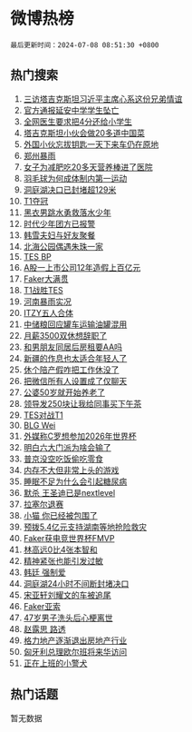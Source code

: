 # 微博热榜

`最后更新时间：2024-07-08 08:51:30 +0800`

## 热门搜索

1. [三访塔吉克斯坦习近平主席心系这份兄弟情谊](https://m.weibo.cn/search?containerid=100103type%3D1%26t%3D10%26q%3D%23%E4%B8%89%E8%AE%BF%E5%A1%94%E5%90%89%E5%85%8B%E6%96%AF%E5%9D%A6%E4%B9%A0%E8%BF%91%E5%B9%B3%E4%B8%BB%E5%B8%AD%E5%BF%83%E7%B3%BB%E8%BF%99%E4%BB%BD%E5%85%84%E5%BC%9F%E6%83%85%E8%B0%8A%23&stream_entry_id=51&isnewpage=1&extparam=seat%3D1%26pos%3D0%26filter_type%3Drealtimehot%26stream_entry_id%3D51%26dgr%3D0%26q%3D%2523%25E4%25B8%2589%25E8%25AE%25BF%25E5%25A1%2594%25E5%2590%2589%25E5%2585%258B%25E6%2596%25AF%25E5%259D%25A6%25E4%25B9%25A0%25E8%25BF%2591%25E5%25B9%25B3%25E4%25B8%25BB%25E5%25B8%25AD%25E5%25BF%2583%25E7%25B3%25BB%25E8%25BF%2599%25E4%25BB%25BD%25E5%2585%2584%25E5%25BC%259F%25E6%2583%2585%25E8%25B0%258A%2523%26c_type%3D51%26cate%3D10103%26display_time%3D1720399888%26pre_seqid%3D17203998889489047571)
1. [官方通报延安中学学生坠亡](https://m.weibo.cn/search?containerid=100103type%3D1%26t%3D10%26q%3D%23%E5%AE%98%E6%96%B9%E9%80%9A%E6%8A%A5%E5%BB%B6%E5%AE%89%E4%B8%AD%E5%AD%A6%E5%AD%A6%E7%94%9F%E5%9D%A0%E4%BA%A1%23&stream_entry_id=31&isnewpage=1&extparam=seat%3D1%26flag%3D1%26filter_type%3Drealtimehot%26c_type%3D31%26lcate%3D5001%26cate%3D5001%26realpos%3D1%26q%3D%2523%25E5%25AE%2598%25E6%2596%25B9%25E9%2580%259A%25E6%258A%25A5%25E5%25BB%25B6%25E5%25AE%2589%25E4%25B8%25AD%25E5%25AD%25A6%25E5%25AD%25A6%25E7%2594%259F%25E5%259D%25A0%25E4%25BA%25A1%2523%26dgr%3D0%26band_rank%3D1%26pos%3D0%26stream_entry_id%3D31%26display_time%3D1720399888%26pre_seqid%3D17203998889489047571)
1. [全网医生要求把4分还给小学生](https://m.weibo.cn/search?containerid=100103type%3D1%26t%3D10%26q%3D%23%E5%85%A8%E7%BD%91%E5%8C%BB%E7%94%9F%E8%A6%81%E6%B1%82%E6%8A%8A4%E5%88%86%E8%BF%98%E7%BB%99%E5%B0%8F%E5%AD%A6%E7%94%9F%23&stream_entry_id=31&isnewpage=1&extparam=seat%3D1%26flag%3D2%26filter_type%3Drealtimehot%26c_type%3D31%26lcate%3D5001%26cate%3D5001%26realpos%3D2%26q%3D%2523%25E5%2585%25A8%25E7%25BD%2591%25E5%258C%25BB%25E7%2594%259F%25E8%25A6%2581%25E6%25B1%2582%25E6%258A%258A4%25E5%2588%2586%25E8%25BF%2598%25E7%25BB%2599%25E5%25B0%258F%25E5%25AD%25A6%25E7%2594%259F%2523%26dgr%3D0%26band_rank%3D2%26pos%3D1%26stream_entry_id%3D31%26display_time%3D1720399888%26pre_seqid%3D17203998889489047571)
1. [塔吉克斯坦小伙会做20多道中国菜](https://m.weibo.cn/search?containerid=100103type%3D1%26t%3D10%26q%3D%23%E5%A1%94%E5%90%89%E5%85%8B%E6%96%AF%E5%9D%A6%E5%B0%8F%E4%BC%99%E4%BC%9A%E5%81%9A20%E5%A4%9A%E9%81%93%E4%B8%AD%E5%9B%BD%E8%8F%9C%23&stream_entry_id=31&isnewpage=1&extparam=seat%3D1%26flag%3D0%26filter_type%3Drealtimehot%26c_type%3D31%26lcate%3D5001%26cate%3D5001%26realpos%3D3%26q%3D%2523%25E5%25A1%2594%25E5%2590%2589%25E5%2585%258B%25E6%2596%25AF%25E5%259D%25A6%25E5%25B0%258F%25E4%25BC%2599%25E4%25BC%259A%25E5%2581%259A20%25E5%25A4%259A%25E9%2581%2593%25E4%25B8%25AD%25E5%259B%25BD%25E8%258F%259C%2523%26dgr%3D0%26band_rank%3D3%26pos%3D2%26stream_entry_id%3D31%26display_time%3D1720399888%26pre_seqid%3D17203998889489047571)
1. [外国小伙忘拔钥匙一天下来车仍在原地](https://m.weibo.cn/search?containerid=100103type%3D1%26t%3D10%26q%3D%23%E5%A4%96%E5%9B%BD%E5%B0%8F%E4%BC%99%E5%BF%98%E6%8B%94%E9%92%A5%E5%8C%99%E4%B8%80%E5%A4%A9%E4%B8%8B%E6%9D%A5%E8%BD%A6%E4%BB%8D%E5%9C%A8%E5%8E%9F%E5%9C%B0%23&stream_entry_id=31&isnewpage=1&extparam=seat%3D1%26flag%3D1%26filter_type%3Drealtimehot%26c_type%3D31%26lcate%3D5001%26cate%3D5001%26realpos%3D4%26q%3D%2523%25E5%25A4%2596%25E5%259B%25BD%25E5%25B0%258F%25E4%25BC%2599%25E5%25BF%2598%25E6%258B%2594%25E9%2592%25A5%25E5%258C%2599%25E4%25B8%2580%25E5%25A4%25A9%25E4%25B8%258B%25E6%259D%25A5%25E8%25BD%25A6%25E4%25BB%258D%25E5%259C%25A8%25E5%258E%259F%25E5%259C%25B0%2523%26dgr%3D0%26band_rank%3D4%26pos%3D3%26stream_entry_id%3D31%26display_time%3D1720399888%26pre_seqid%3D17203998889489047571)
1. [郑州暴雨](https://m.weibo.cn/search?containerid=100103type%3D1%26t%3D10%26q%3D%E9%83%91%E5%B7%9E%E6%9A%B4%E9%9B%A8&stream_entry_id=31&isnewpage=1&extparam=seat%3D1%26flag%3D1%26filter_type%3Drealtimehot%26c_type%3D31%26lcate%3D5001%26cate%3D5001%26realpos%3D5%26q%3D%25E9%2583%2591%25E5%25B7%259E%25E6%259A%25B4%25E9%259B%25A8%26dgr%3D0%26band_rank%3D5%26pos%3D4%26stream_entry_id%3D31%26display_time%3D1720399888%26pre_seqid%3D17203998889489047571)
1. [女子为减肥吃20多天营养棒进了医院](https://m.weibo.cn/search?containerid=100103type%3D1%26t%3D10%26q%3D%23%E5%A5%B3%E5%AD%90%E4%B8%BA%E5%87%8F%E8%82%A5%E5%90%8320%E5%A4%9A%E5%A4%A9%E8%90%A5%E5%85%BB%E6%A3%92%E8%BF%9B%E4%BA%86%E5%8C%BB%E9%99%A2%23&stream_entry_id=31&isnewpage=1&extparam=seat%3D1%26flag%3D1%26filter_type%3Drealtimehot%26c_type%3D31%26lcate%3D5001%26cate%3D5001%26realpos%3D6%26q%3D%2523%25E5%25A5%25B3%25E5%25AD%2590%25E4%25B8%25BA%25E5%2587%258F%25E8%2582%25A5%25E5%2590%258320%25E5%25A4%259A%25E5%25A4%25A9%25E8%2590%25A5%25E5%2585%25BB%25E6%25A3%2592%25E8%25BF%259B%25E4%25BA%2586%25E5%258C%25BB%25E9%2599%25A2%2523%26dgr%3D0%26band_rank%3D6%26pos%3D5%26stream_entry_id%3D31%26display_time%3D1720399888%26pre_seqid%3D17203998889489047571)
1. [羽毛球为何成体制内第一运动](https://m.weibo.cn/search?containerid=100103type%3D1%26t%3D10%26q%3D%23%E7%BE%BD%E6%AF%9B%E7%90%83%E4%B8%BA%E4%BD%95%E6%88%90%E4%BD%93%E5%88%B6%E5%86%85%E7%AC%AC%E4%B8%80%E8%BF%90%E5%8A%A8%23&stream_entry_id=31&isnewpage=1&extparam=seat%3D1%26flag%3D2%26filter_type%3Drealtimehot%26c_type%3D31%26lcate%3D5001%26cate%3D5001%26realpos%3D7%26q%3D%2523%25E7%25BE%25BD%25E6%25AF%259B%25E7%2590%2583%25E4%25B8%25BA%25E4%25BD%2595%25E6%2588%2590%25E4%25BD%2593%25E5%2588%25B6%25E5%2586%2585%25E7%25AC%25AC%25E4%25B8%2580%25E8%25BF%2590%25E5%258A%25A8%2523%26dgr%3D0%26band_rank%3D7%26pos%3D6%26stream_entry_id%3D31%26display_time%3D1720399888%26pre_seqid%3D17203998889489047571)
1. [洞庭湖决口已封堵超129米](https://m.weibo.cn/search?containerid=100103type%3D1%26t%3D10%26q%3D%23%E6%B4%9E%E5%BA%AD%E6%B9%96%E5%86%B3%E5%8F%A3%E5%B7%B2%E5%B0%81%E5%A0%B5%E8%B6%85129%E7%B1%B3%23&stream_entry_id=31&isnewpage=1&extparam=seat%3D1%26flag%3D1%26filter_type%3Drealtimehot%26c_type%3D31%26lcate%3D5001%26cate%3D5001%26realpos%3D8%26q%3D%2523%25E6%25B4%259E%25E5%25BA%25AD%25E6%25B9%2596%25E5%2586%25B3%25E5%258F%25A3%25E5%25B7%25B2%25E5%25B0%2581%25E5%25A0%25B5%25E8%25B6%2585129%25E7%25B1%25B3%2523%26dgr%3D0%26band_rank%3D8%26pos%3D7%26stream_entry_id%3D31%26display_time%3D1720399888%26pre_seqid%3D17203998889489047571)
1. [T1夺冠](https://m.weibo.cn/search?containerid=100103type%3D1%26t%3D10%26q%3DT1%E5%A4%BA%E5%86%A0&stream_entry_id=31&isnewpage=1&extparam=seat%3D1%26flag%3D0%26filter_type%3Drealtimehot%26c_type%3D31%26lcate%3D5001%26cate%3D5001%26realpos%3D9%26q%3DT1%25E5%25A4%25BA%25E5%2586%25A0%26dgr%3D0%26band_rank%3D9%26pos%3D8%26stream_entry_id%3D31%26display_time%3D1720399888%26pre_seqid%3D17203998889489047571)
1. [黑衣男跳水勇救落水少年](https://m.weibo.cn/search?containerid=100103type%3D1%26t%3D10%26q%3D%23%E9%BB%91%E8%A1%A3%E7%94%B7%E8%B7%B3%E6%B0%B4%E5%8B%87%E6%95%91%E8%90%BD%E6%B0%B4%E5%B0%91%E5%B9%B4%23&stream_entry_id=31&isnewpage=1&extparam=seat%3D1%26flag%3D32768%26filter_type%3Drealtimehot%26c_type%3D31%26lcate%3D5001%26cate%3D5001%26realpos%3D10%26q%3D%2523%25E9%25BB%2591%25E8%25A1%25A3%25E7%2594%25B7%25E8%25B7%25B3%25E6%25B0%25B4%25E5%258B%2587%25E6%2595%2591%25E8%2590%25BD%25E6%25B0%25B4%25E5%25B0%2591%25E5%25B9%25B4%2523%26dgr%3D0%26band_rank%3D10%26pos%3D9%26stream_entry_id%3D31%26display_time%3D1720399888%26pre_seqid%3D17203998889489047571)
1. [时代少年团方已报警](https://m.weibo.cn/search?containerid=100103type%3D1%26t%3D10%26q%3D%23%E6%97%B6%E4%BB%A3%E5%B0%91%E5%B9%B4%E5%9B%A2%E6%96%B9%E5%B7%B2%E6%8A%A5%E8%AD%A6%23&stream_entry_id=31&isnewpage=1&extparam=seat%3D1%26flag%3D1%26filter_type%3Drealtimehot%26c_type%3D31%26lcate%3D5001%26cate%3D5001%26realpos%3D11%26q%3D%2523%25E6%2597%25B6%25E4%25BB%25A3%25E5%25B0%2591%25E5%25B9%25B4%25E5%259B%25A2%25E6%2596%25B9%25E5%25B7%25B2%25E6%258A%25A5%25E8%25AD%25A6%2523%26dgr%3D0%26band_rank%3D11%26pos%3D10%26stream_entry_id%3D31%26display_time%3D1720399888%26pre_seqid%3D17203998889489047571)
1. [韩雪夫妇与好友聚餐](https://m.weibo.cn/search?containerid=100103type%3D1%26t%3D10%26q%3D%E9%9F%A9%E9%9B%AA%E5%A4%AB%E5%A6%87%E4%B8%8E%E5%A5%BD%E5%8F%8B%E8%81%9A%E9%A4%90&stream_entry_id=31&isnewpage=1&extparam=seat%3D1%26flag%3D2%26filter_type%3Drealtimehot%26c_type%3D31%26lcate%3D5001%26cate%3D5001%26realpos%3D12%26q%3D%25E9%259F%25A9%25E9%259B%25AA%25E5%25A4%25AB%25E5%25A6%2587%25E4%25B8%258E%25E5%25A5%25BD%25E5%258F%258B%25E8%2581%259A%25E9%25A4%2590%26dgr%3D0%26band_rank%3D12%26pos%3D11%26stream_entry_id%3D31%26display_time%3D1720399888%26pre_seqid%3D17203998889489047571)
1. [北海公园偶遇朱珠一家](https://m.weibo.cn/search?containerid=100103type%3D1%26t%3D10%26q%3D%23%E5%8C%97%E6%B5%B7%E5%85%AC%E5%9B%AD%E5%81%B6%E9%81%87%E6%9C%B1%E7%8F%A0%E4%B8%80%E5%AE%B6%23&stream_entry_id=31&isnewpage=1&extparam=seat%3D1%26flag%3D2%26filter_type%3Drealtimehot%26c_type%3D31%26lcate%3D5001%26cate%3D5001%26realpos%3D13%26q%3D%2523%25E5%258C%2597%25E6%25B5%25B7%25E5%2585%25AC%25E5%259B%25AD%25E5%2581%25B6%25E9%2581%2587%25E6%259C%25B1%25E7%258F%25A0%25E4%25B8%2580%25E5%25AE%25B6%2523%26dgr%3D0%26band_rank%3D13%26pos%3D12%26stream_entry_id%3D31%26display_time%3D1720399888%26pre_seqid%3D17203998889489047571)
1. [TES BP](https://m.weibo.cn/search?containerid=100103type%3D1%26t%3D10%26q%3DTES+BP&stream_entry_id=31&isnewpage=1&extparam=seat%3D1%26flag%3D1%26filter_type%3Drealtimehot%26c_type%3D31%26lcate%3D5001%26cate%3D5001%26realpos%3D14%26q%3DTES%2520BP%26dgr%3D0%26band_rank%3D14%26pos%3D13%26stream_entry_id%3D31%26display_time%3D1720399888%26pre_seqid%3D17203998889489047571)
1. [A股一上市公司12年造假上百亿元](https://m.weibo.cn/search?containerid=100103type%3D1%26t%3D10%26q%3D%23A%E8%82%A1%E4%B8%80%E4%B8%8A%E5%B8%82%E5%85%AC%E5%8F%B812%E5%B9%B4%E9%80%A0%E5%81%87%E4%B8%8A%E7%99%BE%E4%BA%BF%E5%85%83%23&stream_entry_id=31&isnewpage=1&extparam=seat%3D1%26flag%3D0%26filter_type%3Drealtimehot%26c_type%3D31%26lcate%3D5001%26cate%3D5001%26realpos%3D15%26q%3D%2523A%25E8%2582%25A1%25E4%25B8%2580%25E4%25B8%258A%25E5%25B8%2582%25E5%2585%25AC%25E5%258F%25B812%25E5%25B9%25B4%25E9%2580%25A0%25E5%2581%2587%25E4%25B8%258A%25E7%2599%25BE%25E4%25BA%25BF%25E5%2585%2583%2523%26dgr%3D0%26band_rank%3D15%26pos%3D14%26stream_entry_id%3D31%26display_time%3D1720399888%26pre_seqid%3D17203998889489047571)
1. [Faker大满贯](https://m.weibo.cn/search?containerid=100103type%3D1%26t%3D10%26q%3DFaker%E5%A4%A7%E6%BB%A1%E8%B4%AF&stream_entry_id=31&isnewpage=1&extparam=seat%3D1%26flag%3D0%26filter_type%3Drealtimehot%26c_type%3D31%26lcate%3D5001%26cate%3D5001%26realpos%3D16%26q%3DFaker%25E5%25A4%25A7%25E6%25BB%25A1%25E8%25B4%25AF%26dgr%3D0%26band_rank%3D16%26pos%3D15%26stream_entry_id%3D31%26display_time%3D1720399888%26pre_seqid%3D17203998889489047571)
1. [T1战胜TES](https://m.weibo.cn/search?containerid=100103type%3D1%26t%3D10%26q%3D%23T1%E6%88%98%E8%83%9CTES%23&stream_entry_id=31&isnewpage=1&extparam=seat%3D1%26flag%3D1%26filter_type%3Drealtimehot%26c_type%3D31%26lcate%3D5001%26cate%3D5001%26realpos%3D17%26q%3D%2523T1%25E6%2588%2598%25E8%2583%259CTES%2523%26dgr%3D0%26band_rank%3D17%26pos%3D16%26stream_entry_id%3D31%26display_time%3D1720399888%26pre_seqid%3D17203998889489047571)
1. [河南暴雨实况](https://m.weibo.cn/search?containerid=100103type%3D1%26t%3D10%26q%3D%23%E6%B2%B3%E5%8D%97%E6%9A%B4%E9%9B%A8%E5%AE%9E%E5%86%B5%23&stream_entry_id=31&isnewpage=1&extparam=seat%3D1%26flag%3D0%26filter_type%3Drealtimehot%26c_type%3D31%26lcate%3D5001%26cate%3D5001%26realpos%3D18%26q%3D%2523%25E6%25B2%25B3%25E5%258D%2597%25E6%259A%25B4%25E9%259B%25A8%25E5%25AE%259E%25E5%2586%25B5%2523%26dgr%3D0%26band_rank%3D18%26pos%3D17%26stream_entry_id%3D31%26display_time%3D1720399888%26pre_seqid%3D17203998889489047571)
1. [ITZY五人合体](https://m.weibo.cn/search?containerid=100103type%3D1%26t%3D10%26q%3D%23ITZY%E4%BA%94%E4%BA%BA%E5%90%88%E4%BD%93%23&stream_entry_id=31&isnewpage=1&extparam=seat%3D1%26flag%3D1%26filter_type%3Drealtimehot%26c_type%3D31%26lcate%3D5001%26cate%3D5001%26realpos%3D19%26q%3D%2523ITZY%25E4%25BA%2594%25E4%25BA%25BA%25E5%2590%2588%25E4%25BD%2593%2523%26dgr%3D0%26band_rank%3D19%26pos%3D18%26stream_entry_id%3D31%26display_time%3D1720399888%26pre_seqid%3D17203998889489047571)
1. [中储粮回应罐车运输油罐混用](https://m.weibo.cn/search?containerid=100103type%3D1%26t%3D10%26q%3D%23%E4%B8%AD%E5%82%A8%E7%B2%AE%E5%9B%9E%E5%BA%94%E7%BD%90%E8%BD%A6%E8%BF%90%E8%BE%93%E6%B2%B9%E7%BD%90%E6%B7%B7%E7%94%A8%23&stream_entry_id=31&isnewpage=1&extparam=seat%3D1%26flag%3D0%26filter_type%3Drealtimehot%26c_type%3D31%26lcate%3D5001%26cate%3D5001%26realpos%3D20%26q%3D%2523%25E4%25B8%25AD%25E5%2582%25A8%25E7%25B2%25AE%25E5%259B%259E%25E5%25BA%2594%25E7%25BD%2590%25E8%25BD%25A6%25E8%25BF%2590%25E8%25BE%2593%25E6%25B2%25B9%25E7%25BD%2590%25E6%25B7%25B7%25E7%2594%25A8%2523%26dgr%3D0%26band_rank%3D20%26pos%3D19%26stream_entry_id%3D31%26display_time%3D1720399888%26pre_seqid%3D17203998889489047571)
1. [月薪3500双休想辞职了](https://m.weibo.cn/search?containerid=100103type%3D1%26t%3D10%26q%3D%23%E6%9C%88%E8%96%AA3500%E5%8F%8C%E4%BC%91%E6%83%B3%E8%BE%9E%E8%81%8C%E4%BA%86%23&stream_entry_id=31&isnewpage=1&extparam=seat%3D1%26flag%3D1%26filter_type%3Drealtimehot%26c_type%3D31%26lcate%3D5001%26cate%3D5001%26realpos%3D21%26q%3D%2523%25E6%259C%2588%25E8%2596%25AA3500%25E5%258F%258C%25E4%25BC%2591%25E6%2583%25B3%25E8%25BE%259E%25E8%2581%258C%25E4%25BA%2586%2523%26dgr%3D0%26band_rank%3D21%26pos%3D20%26stream_entry_id%3D31%26display_time%3D1720399888%26pre_seqid%3D17203998889489047571)
1. [和男朋友同居后房租要AA吗](https://m.weibo.cn/search?containerid=100103type%3D1%26t%3D10%26q%3D%23%E5%92%8C%E7%94%B7%E6%9C%8B%E5%8F%8B%E5%90%8C%E5%B1%85%E5%90%8E%E6%88%BF%E7%A7%9F%E8%A6%81AA%E5%90%97%23&stream_entry_id=31&isnewpage=1&extparam=seat%3D1%26flag%3D1%26filter_type%3Drealtimehot%26c_type%3D31%26lcate%3D5001%26cate%3D5001%26realpos%3D22%26q%3D%2523%25E5%2592%258C%25E7%2594%25B7%25E6%259C%258B%25E5%258F%258B%25E5%2590%258C%25E5%25B1%2585%25E5%2590%258E%25E6%2588%25BF%25E7%25A7%259F%25E8%25A6%2581AA%25E5%2590%2597%2523%26dgr%3D0%26band_rank%3D22%26pos%3D21%26stream_entry_id%3D31%26display_time%3D1720399888%26pre_seqid%3D17203998889489047571)
1. [新疆的作息也太适合年轻人了](https://m.weibo.cn/search?containerid=100103type%3D1%26t%3D10%26q%3D%23%E6%96%B0%E7%96%86%E7%9A%84%E4%BD%9C%E6%81%AF%E4%B9%9F%E5%A4%AA%E9%80%82%E5%90%88%E5%B9%B4%E8%BD%BB%E4%BA%BA%E4%BA%86%23&stream_entry_id=31&isnewpage=1&extparam=seat%3D1%26flag%3D1%26filter_type%3Drealtimehot%26c_type%3D31%26lcate%3D5001%26cate%3D5001%26realpos%3D23%26q%3D%2523%25E6%2596%25B0%25E7%2596%2586%25E7%259A%2584%25E4%25BD%259C%25E6%2581%25AF%25E4%25B9%259F%25E5%25A4%25AA%25E9%2580%2582%25E5%2590%2588%25E5%25B9%25B4%25E8%25BD%25BB%25E4%25BA%25BA%25E4%25BA%2586%2523%26dgr%3D0%26band_rank%3D23%26pos%3D22%26stream_entry_id%3D31%26display_time%3D1720399888%26pre_seqid%3D17203998889489047571)
1. [休个陪产假咋把工作休没了](https://m.weibo.cn/search?containerid=100103type%3D1%26t%3D10%26q%3D%23%E4%BC%91%E4%B8%AA%E9%99%AA%E4%BA%A7%E5%81%87%E5%92%8B%E6%8A%8A%E5%B7%A5%E4%BD%9C%E4%BC%91%E6%B2%A1%E4%BA%86%23&stream_entry_id=31&isnewpage=1&extparam=seat%3D1%26flag%3D1%26filter_type%3Drealtimehot%26c_type%3D31%26lcate%3D5001%26cate%3D5001%26realpos%3D24%26q%3D%2523%25E4%25BC%2591%25E4%25B8%25AA%25E9%2599%25AA%25E4%25BA%25A7%25E5%2581%2587%25E5%2592%258B%25E6%258A%258A%25E5%25B7%25A5%25E4%25BD%259C%25E4%25BC%2591%25E6%25B2%25A1%25E4%25BA%2586%2523%26dgr%3D0%26band_rank%3D24%26pos%3D23%26stream_entry_id%3D31%26display_time%3D1720399888%26pre_seqid%3D17203998889489047571)
1. [把微信所有人设置成了仅聊天](https://m.weibo.cn/search?containerid=100103type%3D1%26t%3D10%26q%3D%23%E6%8A%8A%E5%BE%AE%E4%BF%A1%E6%89%80%E6%9C%89%E4%BA%BA%E8%AE%BE%E7%BD%AE%E6%88%90%E4%BA%86%E4%BB%85%E8%81%8A%E5%A4%A9%23&stream_entry_id=31&isnewpage=1&extparam=seat%3D1%26flag%3D0%26filter_type%3Drealtimehot%26c_type%3D31%26lcate%3D5001%26cate%3D5001%26realpos%3D25%26q%3D%2523%25E6%258A%258A%25E5%25BE%25AE%25E4%25BF%25A1%25E6%2589%2580%25E6%259C%2589%25E4%25BA%25BA%25E8%25AE%25BE%25E7%25BD%25AE%25E6%2588%2590%25E4%25BA%2586%25E4%25BB%2585%25E8%2581%258A%25E5%25A4%25A9%2523%26dgr%3D0%26band_rank%3D25%26pos%3D24%26stream_entry_id%3D31%26display_time%3D1720399888%26pre_seqid%3D17203998889489047571)
1. [公婆50岁就开始养老了](https://m.weibo.cn/search?containerid=100103type%3D1%26t%3D10%26q%3D%23%E5%85%AC%E5%A9%8650%E5%B2%81%E5%B0%B1%E5%BC%80%E5%A7%8B%E5%85%BB%E8%80%81%E4%BA%86%23&stream_entry_id=31&isnewpage=1&extparam=seat%3D1%26flag%3D1%26filter_type%3Drealtimehot%26c_type%3D31%26lcate%3D5001%26cate%3D5001%26realpos%3D26%26q%3D%2523%25E5%2585%25AC%25E5%25A9%258650%25E5%25B2%2581%25E5%25B0%25B1%25E5%25BC%2580%25E5%25A7%258B%25E5%2585%25BB%25E8%2580%2581%25E4%25BA%2586%2523%26dgr%3D0%26band_rank%3D26%26pos%3D25%26stream_entry_id%3D31%26display_time%3D1720399888%26pre_seqid%3D17203998889489047571)
1. [领导发250块让我给同事买下午茶](https://m.weibo.cn/search?containerid=100103type%3D1%26t%3D10%26q%3D%23%E9%A2%86%E5%AF%BC%E5%8F%91250%E5%9D%97%E8%AE%A9%E6%88%91%E7%BB%99%E5%90%8C%E4%BA%8B%E4%B9%B0%E4%B8%8B%E5%8D%88%E8%8C%B6%23&stream_entry_id=31&isnewpage=1&extparam=seat%3D1%26flag%3D1%26filter_type%3Drealtimehot%26c_type%3D31%26lcate%3D5001%26cate%3D5001%26realpos%3D27%26q%3D%2523%25E9%25A2%2586%25E5%25AF%25BC%25E5%258F%2591250%25E5%259D%2597%25E8%25AE%25A9%25E6%2588%2591%25E7%25BB%2599%25E5%2590%258C%25E4%25BA%258B%25E4%25B9%25B0%25E4%25B8%258B%25E5%258D%2588%25E8%258C%25B6%2523%26dgr%3D0%26band_rank%3D27%26pos%3D26%26stream_entry_id%3D31%26display_time%3D1720399888%26pre_seqid%3D17203998889489047571)
1. [TES对战T1](https://m.weibo.cn/search?containerid=100103type%3D1%26t%3D10%26q%3D%23TES%E5%AF%B9%E6%88%98T1%23&stream_entry_id=31&isnewpage=1&extparam=seat%3D1%26flag%3D0%26filter_type%3Drealtimehot%26c_type%3D31%26lcate%3D5001%26cate%3D5001%26realpos%3D28%26q%3D%2523TES%25E5%25AF%25B9%25E6%2588%2598T1%2523%26dgr%3D0%26band_rank%3D28%26pos%3D27%26stream_entry_id%3D31%26display_time%3D1720399888%26pre_seqid%3D17203998889489047571)
1. [BLG Wei](https://m.weibo.cn/search?containerid=100103type%3D1%26t%3D10%26q%3DBLG+Wei&stream_entry_id=31&isnewpage=1&extparam=seat%3D1%26flag%3D0%26filter_type%3Drealtimehot%26c_type%3D31%26lcate%3D5001%26cate%3D5001%26realpos%3D29%26q%3DBLG%2520Wei%26dgr%3D0%26band_rank%3D29%26pos%3D28%26stream_entry_id%3D31%26display_time%3D1720399888%26pre_seqid%3D17203998889489047571)
1. [外媒称C罗想参加2026年世界杯](https://m.weibo.cn/search?containerid=100103type%3D1%26t%3D10%26q%3D%23%E5%A4%96%E5%AA%92%E7%A7%B0C%E7%BD%97%E6%83%B3%E5%8F%82%E5%8A%A02026%E5%B9%B4%E4%B8%96%E7%95%8C%E6%9D%AF%23&stream_entry_id=31&isnewpage=1&extparam=seat%3D1%26flag%3D1%26filter_type%3Drealtimehot%26c_type%3D31%26lcate%3D5001%26cate%3D5001%26realpos%3D30%26q%3D%2523%25E5%25A4%2596%25E5%25AA%2592%25E7%25A7%25B0C%25E7%25BD%2597%25E6%2583%25B3%25E5%258F%2582%25E5%258A%25A02026%25E5%25B9%25B4%25E4%25B8%2596%25E7%2595%258C%25E6%259D%25AF%2523%26dgr%3D0%26band_rank%3D30%26pos%3D29%26stream_entry_id%3D31%26display_time%3D1720399888%26pre_seqid%3D17203998889489047571)
1. [明白六大门派为啥会输了](https://m.weibo.cn/search?containerid=100103type%3D1%26t%3D10%26q%3D%E6%98%8E%E7%99%BD%E5%85%AD%E5%A4%A7%E9%97%A8%E6%B4%BE%E4%B8%BA%E5%95%A5%E4%BC%9A%E8%BE%93%E4%BA%86&stream_entry_id=31&isnewpage=1&extparam=seat%3D1%26flag%3D1%26filter_type%3Drealtimehot%26c_type%3D31%26lcate%3D5001%26cate%3D5001%26realpos%3D31%26q%3D%25E6%2598%258E%25E7%2599%25BD%25E5%2585%25AD%25E5%25A4%25A7%25E9%2597%25A8%25E6%25B4%25BE%25E4%25B8%25BA%25E5%2595%25A5%25E4%25BC%259A%25E8%25BE%2593%25E4%25BA%2586%26dgr%3D0%26band_rank%3D31%26pos%3D30%26stream_entry_id%3D31%26display_time%3D1720399888%26pre_seqid%3D17203998889489047571)
1. [普京没空吃饭偷吃零食](https://m.weibo.cn/search?containerid=100103type%3D1%26t%3D10%26q%3D%23%E6%99%AE%E4%BA%AC%E6%B2%A1%E7%A9%BA%E5%90%83%E9%A5%AD%E5%81%B7%E5%90%83%E9%9B%B6%E9%A3%9F%23&stream_entry_id=31&isnewpage=1&extparam=seat%3D1%26flag%3D0%26filter_type%3Drealtimehot%26c_type%3D31%26lcate%3D5001%26cate%3D5001%26realpos%3D32%26q%3D%2523%25E6%2599%25AE%25E4%25BA%25AC%25E6%25B2%25A1%25E7%25A9%25BA%25E5%2590%2583%25E9%25A5%25AD%25E5%2581%25B7%25E5%2590%2583%25E9%259B%25B6%25E9%25A3%259F%2523%26dgr%3D0%26band_rank%3D32%26pos%3D31%26stream_entry_id%3D31%26display_time%3D1720399888%26pre_seqid%3D17203998889489047571)
1. [内存不大但非常上头的游戏](https://m.weibo.cn/search?containerid=100103type%3D1%26t%3D10%26q%3D%23%E5%86%85%E5%AD%98%E4%B8%8D%E5%A4%A7%E4%BD%86%E9%9D%9E%E5%B8%B8%E4%B8%8A%E5%A4%B4%E7%9A%84%E6%B8%B8%E6%88%8F%23&stream_entry_id=31&isnewpage=1&extparam=seat%3D1%26flag%3D1%26filter_type%3Drealtimehot%26c_type%3D31%26lcate%3D5001%26cate%3D5001%26realpos%3D33%26q%3D%2523%25E5%2586%2585%25E5%25AD%2598%25E4%25B8%258D%25E5%25A4%25A7%25E4%25BD%2586%25E9%259D%259E%25E5%25B8%25B8%25E4%25B8%258A%25E5%25A4%25B4%25E7%259A%2584%25E6%25B8%25B8%25E6%2588%258F%2523%26dgr%3D0%26band_rank%3D33%26pos%3D32%26stream_entry_id%3D31%26display_time%3D1720399888%26pre_seqid%3D17203998889489047571)
1. [睡眠不足为什么会引起糖尿病](https://m.weibo.cn/search?containerid=100103type%3D1%26t%3D10%26q%3D%23%E7%9D%A1%E7%9C%A0%E4%B8%8D%E8%B6%B3%E4%B8%BA%E4%BB%80%E4%B9%88%E4%BC%9A%E5%BC%95%E8%B5%B7%E7%B3%96%E5%B0%BF%E7%97%85%23&stream_entry_id=31&isnewpage=1&extparam=seat%3D1%26flag%3D0%26filter_type%3Drealtimehot%26c_type%3D31%26lcate%3D5001%26cate%3D5001%26realpos%3D34%26q%3D%2523%25E7%259D%25A1%25E7%259C%25A0%25E4%25B8%258D%25E8%25B6%25B3%25E4%25B8%25BA%25E4%25BB%2580%25E4%25B9%2588%25E4%25BC%259A%25E5%25BC%2595%25E8%25B5%25B7%25E7%25B3%2596%25E5%25B0%25BF%25E7%2597%2585%2523%26dgr%3D0%26band_rank%3D34%26pos%3D33%26stream_entry_id%3D31%26display_time%3D1720399888%26pre_seqid%3D17203998889489047571)
1. [默杀 王圣迪已是nextlevel](https://m.weibo.cn/search?containerid=100103type%3D1%26t%3D10%26q%3D%E9%BB%98%E6%9D%80+%E7%8E%8B%E5%9C%A3%E8%BF%AA%E5%B7%B2%E6%98%AFnextlevel&stream_entry_id=31&isnewpage=1&extparam=seat%3D1%26flag%3D0%26filter_type%3Drealtimehot%26c_type%3D31%26lcate%3D5001%26cate%3D5001%26realpos%3D35%26q%3D%25E9%25BB%2598%25E6%259D%2580%2520%25E7%258E%258B%25E5%259C%25A3%25E8%25BF%25AA%25E5%25B7%25B2%25E6%2598%25AFnextlevel%26dgr%3D0%26band_rank%3D35%26pos%3D34%26stream_entry_id%3D31%26display_time%3D1720399888%26pre_seqid%3D17203998889489047571)
1. [拉塞尔退赛](https://m.weibo.cn/search?containerid=100103type%3D1%26t%3D10%26q%3D%E6%8B%89%E5%A1%9E%E5%B0%94%E9%80%80%E8%B5%9B&stream_entry_id=31&isnewpage=1&extparam=seat%3D1%26flag%3D1%26filter_type%3Drealtimehot%26c_type%3D31%26lcate%3D5001%26cate%3D5001%26realpos%3D36%26q%3D%25E6%258B%2589%25E5%25A1%259E%25E5%25B0%2594%25E9%2580%2580%25E8%25B5%259B%26dgr%3D0%26band_rank%3D36%26pos%3D35%26stream_entry_id%3D31%26display_time%3D1720399888%26pre_seqid%3D17203998889489047571)
1. [小猫 你已经被包围了](https://m.weibo.cn/search?containerid=100103type%3D1%26t%3D10%26q%3D%E5%B0%8F%E7%8C%AB+%E4%BD%A0%E5%B7%B2%E7%BB%8F%E8%A2%AB%E5%8C%85%E5%9B%B4%E4%BA%86&stream_entry_id=31&isnewpage=1&extparam=seat%3D1%26flag%3D0%26filter_type%3Drealtimehot%26c_type%3D31%26lcate%3D5001%26cate%3D5001%26realpos%3D37%26q%3D%25E5%25B0%258F%25E7%258C%25AB%2520%25E4%25BD%25A0%25E5%25B7%25B2%25E7%25BB%258F%25E8%25A2%25AB%25E5%258C%2585%25E5%259B%25B4%25E4%25BA%2586%26dgr%3D0%26band_rank%3D37%26pos%3D36%26stream_entry_id%3D31%26display_time%3D1720399888%26pre_seqid%3D17203998889489047571)
1. [预拨5.4亿元支持湖南等地抢险救灾](https://m.weibo.cn/search?containerid=100103type%3D1%26t%3D10%26q%3D%23%E9%A2%84%E6%8B%A85.4%E4%BA%BF%E5%85%83%E6%94%AF%E6%8C%81%E6%B9%96%E5%8D%97%E7%AD%89%E5%9C%B0%E6%8A%A2%E9%99%A9%E6%95%91%E7%81%BE%23&stream_entry_id=31&isnewpage=1&extparam=seat%3D1%26flag%3D0%26filter_type%3Drealtimehot%26c_type%3D31%26lcate%3D5001%26cate%3D5001%26realpos%3D38%26q%3D%2523%25E9%25A2%2584%25E6%258B%25A85.4%25E4%25BA%25BF%25E5%2585%2583%25E6%2594%25AF%25E6%258C%2581%25E6%25B9%2596%25E5%258D%2597%25E7%25AD%2589%25E5%259C%25B0%25E6%258A%25A2%25E9%2599%25A9%25E6%2595%2591%25E7%2581%25BE%2523%26dgr%3D0%26band_rank%3D38%26pos%3D37%26stream_entry_id%3D31%26display_time%3D1720399888%26pre_seqid%3D17203998889489047571)
1. [Faker获电竞世界杯FMVP](https://m.weibo.cn/search?containerid=100103type%3D1%26t%3D10%26q%3D%23Faker%E8%8E%B7%E7%94%B5%E7%AB%9E%E4%B8%96%E7%95%8C%E6%9D%AFFMVP%23&stream_entry_id=31&isnewpage=1&extparam=seat%3D1%26flag%3D1%26filter_type%3Drealtimehot%26c_type%3D31%26lcate%3D5001%26cate%3D5001%26realpos%3D39%26q%3D%2523Faker%25E8%258E%25B7%25E7%2594%25B5%25E7%25AB%259E%25E4%25B8%2596%25E7%2595%258C%25E6%259D%25AFFMVP%2523%26dgr%3D0%26band_rank%3D39%26pos%3D38%26stream_entry_id%3D31%26display_time%3D1720399888%26pre_seqid%3D17203998889489047571)
1. [林高远0比4张本智和](https://m.weibo.cn/search?containerid=100103type%3D1%26t%3D10%26q%3D%23%E6%9E%97%E9%AB%98%E8%BF%9C0%E6%AF%944%E5%BC%A0%E6%9C%AC%E6%99%BA%E5%92%8C%23&stream_entry_id=31&isnewpage=1&extparam=seat%3D1%26flag%3D1%26filter_type%3Drealtimehot%26c_type%3D31%26lcate%3D5001%26cate%3D5001%26realpos%3D40%26q%3D%2523%25E6%259E%2597%25E9%25AB%2598%25E8%25BF%259C0%25E6%25AF%25944%25E5%25BC%25A0%25E6%259C%25AC%25E6%2599%25BA%25E5%2592%258C%2523%26dgr%3D0%26band_rank%3D40%26pos%3D39%26stream_entry_id%3D31%26display_time%3D1720399888%26pre_seqid%3D17203998889489047571)
1. [精神紧张也能引发过敏](https://m.weibo.cn/search?containerid=100103type%3D1%26t%3D10%26q%3D%23%E7%B2%BE%E7%A5%9E%E7%B4%A7%E5%BC%A0%E4%B9%9F%E8%83%BD%E5%BC%95%E5%8F%91%E8%BF%87%E6%95%8F%23&stream_entry_id=31&isnewpage=1&extparam=seat%3D1%26flag%3D1%26filter_type%3Drealtimehot%26c_type%3D31%26lcate%3D5001%26cate%3D5001%26realpos%3D41%26q%3D%2523%25E7%25B2%25BE%25E7%25A5%259E%25E7%25B4%25A7%25E5%25BC%25A0%25E4%25B9%259F%25E8%2583%25BD%25E5%25BC%2595%25E5%258F%2591%25E8%25BF%2587%25E6%2595%258F%2523%26dgr%3D0%26band_rank%3D41%26pos%3D40%26stream_entry_id%3D31%26display_time%3D1720399888%26pre_seqid%3D17203998889489047571)
1. [韩廷 强制爱](https://m.weibo.cn/search?containerid=100103type%3D1%26t%3D10%26q%3D%E9%9F%A9%E5%BB%B7+%E5%BC%BA%E5%88%B6%E7%88%B1&stream_entry_id=31&isnewpage=1&extparam=seat%3D1%26flag%3D0%26filter_type%3Drealtimehot%26c_type%3D31%26lcate%3D5001%26cate%3D5001%26realpos%3D42%26q%3D%25E9%259F%25A9%25E5%25BB%25B7%2520%25E5%25BC%25BA%25E5%2588%25B6%25E7%2588%25B1%26dgr%3D0%26band_rank%3D42%26pos%3D41%26stream_entry_id%3D31%26display_time%3D1720399888%26pre_seqid%3D17203998889489047571)
1. [洞庭湖24小时不间断封堵决口](https://m.weibo.cn/search?containerid=100103type%3D1%26t%3D10%26q%3D%23%E6%B4%9E%E5%BA%AD%E6%B9%9624%E5%B0%8F%E6%97%B6%E4%B8%8D%E9%97%B4%E6%96%AD%E5%B0%81%E5%A0%B5%E5%86%B3%E5%8F%A3%23&stream_entry_id=31&isnewpage=1&extparam=seat%3D1%26flag%3D1%26filter_type%3Drealtimehot%26c_type%3D31%26lcate%3D5001%26cate%3D5001%26realpos%3D43%26q%3D%2523%25E6%25B4%259E%25E5%25BA%25AD%25E6%25B9%259624%25E5%25B0%258F%25E6%2597%25B6%25E4%25B8%258D%25E9%2597%25B4%25E6%2596%25AD%25E5%25B0%2581%25E5%25A0%25B5%25E5%2586%25B3%25E5%258F%25A3%2523%26dgr%3D0%26band_rank%3D43%26pos%3D42%26stream_entry_id%3D31%26display_time%3D1720399888%26pre_seqid%3D17203998889489047571)
1. [宋亚轩刘耀文的车被追尾](https://m.weibo.cn/search?containerid=100103type%3D1%26t%3D10%26q%3D%E5%AE%8B%E4%BA%9A%E8%BD%A9%E5%88%98%E8%80%80%E6%96%87%E7%9A%84%E8%BD%A6%E8%A2%AB%E8%BF%BD%E5%B0%BE&stream_entry_id=31&isnewpage=1&extparam=seat%3D1%26flag%3D0%26filter_type%3Drealtimehot%26c_type%3D31%26lcate%3D5001%26cate%3D5001%26realpos%3D44%26q%3D%25E5%25AE%258B%25E4%25BA%259A%25E8%25BD%25A9%25E5%2588%2598%25E8%2580%2580%25E6%2596%2587%25E7%259A%2584%25E8%25BD%25A6%25E8%25A2%25AB%25E8%25BF%25BD%25E5%25B0%25BE%26dgr%3D0%26band_rank%3D44%26pos%3D43%26stream_entry_id%3D31%26display_time%3D1720399888%26pre_seqid%3D17203998889489047571)
1. [Faker亚索](https://m.weibo.cn/search?containerid=100103type%3D1%26t%3D10%26q%3DFaker%E4%BA%9A%E7%B4%A2&stream_entry_id=31&isnewpage=1&extparam=seat%3D1%26flag%3D0%26filter_type%3Drealtimehot%26c_type%3D31%26lcate%3D5001%26cate%3D5001%26realpos%3D45%26q%3DFaker%25E4%25BA%259A%25E7%25B4%25A2%26dgr%3D0%26band_rank%3D45%26pos%3D44%26stream_entry_id%3D31%26display_time%3D1720399888%26pre_seqid%3D17203998889489047571)
1. [47岁男子洗头后心梗离世](https://m.weibo.cn/search?containerid=100103type%3D1%26t%3D10%26q%3D%2347%E5%B2%81%E7%94%B7%E5%AD%90%E6%B4%97%E5%A4%B4%E5%90%8E%E5%BF%83%E6%A2%97%E7%A6%BB%E4%B8%96%23&stream_entry_id=31&isnewpage=1&extparam=seat%3D1%26flag%3D0%26filter_type%3Drealtimehot%26c_type%3D31%26lcate%3D5001%26cate%3D5001%26realpos%3D46%26q%3D%252347%25E5%25B2%2581%25E7%2594%25B7%25E5%25AD%2590%25E6%25B4%2597%25E5%25A4%25B4%25E5%2590%258E%25E5%25BF%2583%25E6%25A2%2597%25E7%25A6%25BB%25E4%25B8%2596%2523%26dgr%3D0%26band_rank%3D46%26pos%3D45%26stream_entry_id%3D31%26display_time%3D1720399888%26pre_seqid%3D17203998889489047571)
1. [赵露思 路透](https://m.weibo.cn/search?containerid=100103type%3D1%26t%3D10%26q%3D%E8%B5%B5%E9%9C%B2%E6%80%9D+%E8%B7%AF%E9%80%8F&stream_entry_id=31&isnewpage=1&extparam=seat%3D1%26flag%3D0%26filter_type%3Drealtimehot%26c_type%3D31%26lcate%3D5001%26cate%3D5001%26realpos%3D47%26q%3D%25E8%25B5%25B5%25E9%259C%25B2%25E6%2580%259D%2520%25E8%25B7%25AF%25E9%2580%258F%26dgr%3D0%26band_rank%3D47%26pos%3D46%26stream_entry_id%3D31%26display_time%3D1720399888%26pre_seqid%3D17203998889489047571)
1. [格力地产逐渐退出房地产行业](https://m.weibo.cn/search?containerid=100103type%3D1%26t%3D10%26q%3D%23%E6%A0%BC%E5%8A%9B%E5%9C%B0%E4%BA%A7%E9%80%90%E6%B8%90%E9%80%80%E5%87%BA%E6%88%BF%E5%9C%B0%E4%BA%A7%E8%A1%8C%E4%B8%9A%23&stream_entry_id=31&isnewpage=1&extparam=seat%3D1%26flag%3D1%26filter_type%3Drealtimehot%26c_type%3D31%26lcate%3D5001%26cate%3D5001%26realpos%3D48%26q%3D%2523%25E6%25A0%25BC%25E5%258A%259B%25E5%259C%25B0%25E4%25BA%25A7%25E9%2580%2590%25E6%25B8%2590%25E9%2580%2580%25E5%2587%25BA%25E6%2588%25BF%25E5%259C%25B0%25E4%25BA%25A7%25E8%25A1%258C%25E4%25B8%259A%2523%26dgr%3D0%26band_rank%3D48%26pos%3D47%26stream_entry_id%3D31%26display_time%3D1720399888%26pre_seqid%3D17203998889489047571)
1. [匈牙利总理欧尔班将来华访问](https://m.weibo.cn/search?containerid=100103type%3D1%26t%3D10%26q%3D%23%E5%8C%88%E7%89%99%E5%88%A9%E6%80%BB%E7%90%86%E6%AC%A7%E5%B0%94%E7%8F%AD%E5%B0%86%E6%9D%A5%E5%8D%8E%E8%AE%BF%E9%97%AE%23&stream_entry_id=31&isnewpage=1&extparam=seat%3D1%26flag%3D1%26filter_type%3Drealtimehot%26c_type%3D31%26lcate%3D5001%26cate%3D5001%26realpos%3D49%26q%3D%2523%25E5%258C%2588%25E7%2589%2599%25E5%2588%25A9%25E6%2580%25BB%25E7%2590%2586%25E6%25AC%25A7%25E5%25B0%2594%25E7%258F%25AD%25E5%25B0%2586%25E6%259D%25A5%25E5%258D%258E%25E8%25AE%25BF%25E9%2597%25AE%2523%26dgr%3D0%26band_rank%3D49%26pos%3D48%26stream_entry_id%3D31%26display_time%3D1720399888%26pre_seqid%3D17203998889489047571)
1. [正在上班的小警犬](https://m.weibo.cn/search?containerid=100103type%3D1%26t%3D10%26q%3D%23%E6%AD%A3%E5%9C%A8%E4%B8%8A%E7%8F%AD%E7%9A%84%E5%B0%8F%E8%AD%A6%E7%8A%AC%23&stream_entry_id=31&isnewpage=1&extparam=seat%3D1%26flag%3D0%26filter_type%3Drealtimehot%26c_type%3D31%26lcate%3D5001%26cate%3D5001%26realpos%3D50%26q%3D%2523%25E6%25AD%25A3%25E5%259C%25A8%25E4%25B8%258A%25E7%258F%25AD%25E7%259A%2584%25E5%25B0%258F%25E8%25AD%25A6%25E7%258A%25AC%2523%26dgr%3D0%26band_rank%3D50%26pos%3D49%26stream_entry_id%3D31%26display_time%3D1720399888%26pre_seqid%3D17203998889489047571)

## 热门话题

暂无数据
